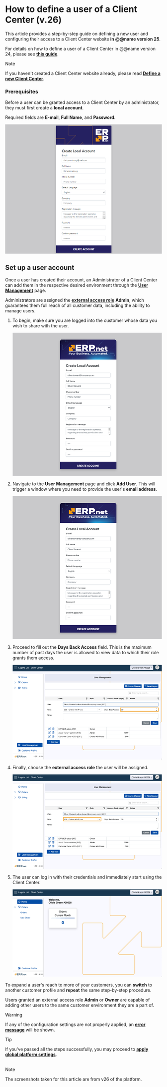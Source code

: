 # How to define a user of a Client Center (v.26)

This article provides a step-by-step guide on defining a new user and configuring their access to a Client Center website **in @@name version 25**.

For details on how to define a user of a Client Center in @@name version 24, please see **[this guide]()**.

> [!NOTE]
> If you haven't created a Client Center website already, please read **[Define a new Client Center](define-a-new-cc.md)**.

### Prerequisites

Before a user can be granted access to a Client Center by an administrator, they must first create a **local account**. 

Required fields are **Е-mail**, **Full Name**, and **Password**.

![picture](pictures/Setup_user_account_02_04.png)

## Set up a user account 

Once a user has created their account, an Administrator of a Client Center can add them in the respective desired environment through the **[User Management](https://docs.erp.net/tech/modules/crm/clientcenter/user-management/index.html#add-user)** page.

Administrators are assigned the **[external access role](https://docs.erp.net/tech/modules/crm/clientcenter/index.html?q=client%20center#role-based-access)** **Admin**, which guarantees them full reach of all customer data, including the ability to manage users.

1. To begin, make sure you are logged into the customer whose data you wish to share with the user.

   ![picture](pictures/local_user_account.png)
   
2. Navigate to the **User Management** page and click **Add User**. This will trigger a window where you need to provide the user's **email address**.

   ![picture](pictures/local_user_account.png)
   
3. Proceed to fill out the **Days Back Access** field. This is the maximum number of past days the user is allowed to view data to which their role grants them access.

   ![picture](pictures/days_back_access.png)
   
4. Finally, choose the **external access role** the user will be assigned.

   ![picture](pictures/access_role_new_user.png)
  
5. The user can log in with their credentials and immediately start using the Client Center.

   ![picture](pictures/new_user_new_center.png)

To expand a user's reach to more of your customers, you can **switch** to another customer profile and **repeat** the same step-by-step procedure.

Users granted an external access role **Admin** or **Owner** are capable of adding other users to the same customer environment they are a part of.

> [!Warning]
> If any of the configuration settings are not properly applied, an **[error message](https://docs.erp.net/tech/modules/crm/clientcenter/reference.html#error-exception-codes)** will be shown. 

> [!TIP]
> If you've passed all the steps successfully, you may proceed to **[apply global platform settings](apply-platform-settings.md)**. <br><br>

> [!NOTE]
> 
> The screenshots taken for this article are from v26 of the platform.
